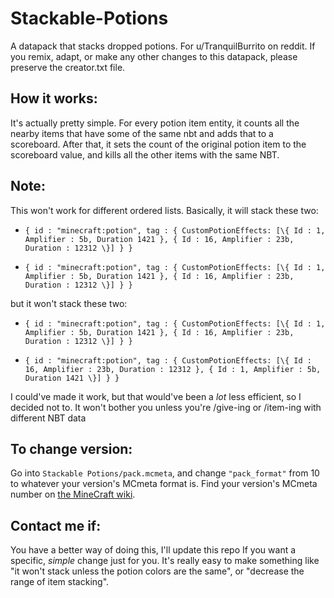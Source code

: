 # Stackable-Potions
A datapack that stacks dropped potions. For u/TranquilBurrito on reddit.
If you remix, adapt, or make any other changes to this datapack, please preserve the creator.txt file.


## How it works:
It's actually pretty simple. For every potion item entity, it counts all the nearby items that have some of the same nbt and adds that to a scoreboard. After that, it sets the count of the original potion item to the scoreboard value, and kills all the other items with the same NBT.

## Note:
This won't work for different ordered lists. Basically, it will stack these two:
*     { id : "minecraft:potion", tag : { CustomPotionEffects: [\{ Id : 1, Amplifier : 5b, Duration 1421 }, { Id : 16, Amplifier : 23b, Duration : 12312 \}] } }
*     { id : "minecraft:potion", tag : { CustomPotionEffects: [\{ Id : 1, Amplifier : 5b, Duration 1421 }, { Id : 16, Amplifier : 23b, Duration : 12312 \}] } }
but it won't stack these two:
*     { id : "minecraft:potion", tag : { CustomPotionEffects: [\{ Id : 1, Amplifier : 5b, Duration 1421 }, { Id : 16, Amplifier : 23b, Duration : 12312 \}] } }
*     { id : "minecraft:potion", tag : { CustomPotionEffects: [\{ Id : 16, Amplifier : 23b, Duration : 12312 }, { Id : 1, Amplifier : 5b, Duration 1421 \}] } }
I could've made it work, but that would've been a *lot* less efficient, so I decided not to. It won't bother you unless you're /give-ing or /item-ing with different NBT data

## To change version:
Go into `Stackable Potions/pack.mcmeta`, and change `"pack_format"` from 10 to whatever your version's MCmeta format is. Find your version's MCmeta number on [the MineCraft wiki](https://minecraft.fandom.com/wiki/Pack.mcmeta).

## Contact me if:
You have a better way of doing this, I'll update this repo
If you want a specific, *simple* change just for you. It's really easy to make something like "it won't stack unless the potion colors are the same", or "decrease the range of item stacking".
